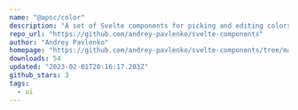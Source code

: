 ```yaml
---
name: "@apsc/color"
description: "A set of Svelte components for picking and editing colors"
repo_url: "https://github.com/andrey-pavlenko/svelte-components"
author: "Andrey Pavlenko"
homepage: "https://github.com/andrey-pavlenko/svelte-components/tree/main/packages/color#readme"
downloads: 54
updated: "2023-02-01T20:16:17.203Z"
github_stars: 3
tags: 
  - ui
---
```

